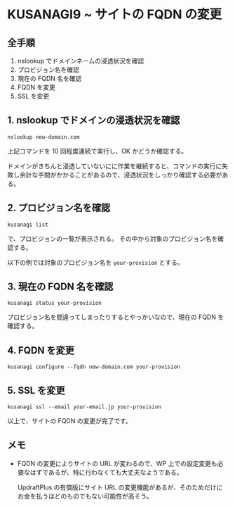 # KUSANAGI9 ~ サイトの FQDN の変更

## 全手順

1. nslookup でドメインネームの浸透状況を確認
1. プロビジョン名を確認
1. 現在の FQDN 名を確認
1. FQDN を変更
1. SSL を変更


## 1. nslookup でドメインの浸透状況を確認

```
nslookup new-domain.com
```

上記コマンドを 10 回程度連続で実行し、OK かどうか確認する。

ドメインがきちんと浸透していないにに作業を継続すると、コマンドの実行に失敗し余計な手間がかかることがあるので、浸透状況をしっかり確認する必要がある。


## 2. プロビジョン名を確認

```
kusanagi list
```

で、プロビジョンの一覧が表示される。
その中から対象のプロビジョン名を確認する。

以下の例では対象のプロビジョン名を `your-provision` とする。


## 3. 現在の FQDN 名を確認

```
kusanagi status your-provision
```

プロビジョン名を間違ってしまったりするとやっかいなので、現在の FQDN を確認する。


## 4. FQDN を変更

```
kusanagi configure --fqdn new-domain.com your-provision
```


## 5. SSL を変更

```
kusanagi ssl --email your-email.jp your-provision
```

以上で、サイトの FQDN の変更が完了です。


## メモ

* FQDN の変更によりサイトの URL が変わるので、WP 上での設定変更も必要なはずであるが、特に行わなくても大丈夫なようである。
  
  UpdraftPlus の有償版にサイト URL の変更機能があるが、そのためだけにお金を払うほどのものでもない可能性が高そう。
